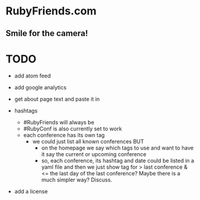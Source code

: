 RubyFriends.com
===============

Smile for the camera!
---------------------

TODO
====

- add atom feed
- add google analytics
- get about page text and paste it in

- hashtags
  - #RubyFriends will always be
  - #RubyConf is also currently set to work
  - each conference has its own tag
    - we could just list all known conferences BUT
      - on the homepage we say which tags to use and
        want to have it say the current or upcoming conference
      - so, each conference, its hashtag and date could be listed in a yaml file and then we just show tag for > last conference & <= the last day of the last conference? Maybe there is a much simpler way? Discuss.

- add a license
